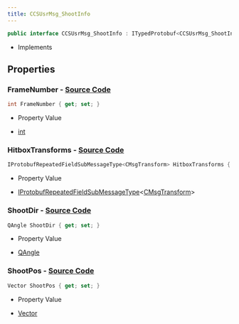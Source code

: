 ```yaml
---
title: CCSUsrMsg_ShootInfo
---
```


```csharp
public interface CCSUsrMsg_ShootInfo : ITypedProtobuf<CCSUsrMsg_ShootInfo>, INativeHandle, INetMessage<CCSUsrMsg_ShootInfo>, IDisposable
```

- Implements

## Properties

### **FrameNumber** - [Source Code](https://github.com/swiftly-solution/swiftlys2/blob/main/managed/src/SwiftlyS2.Generated/Protobufs/Interfaces/CCSUsrMsg_ShootInfo.cs#L18)

```csharp
int FrameNumber { get; set; }
```

- Property Value

- [int](https://learn.microsoft.com/dotnet/api/system.int32)

### **HitboxTransforms** - [Source Code](https://github.com/swiftly-solution/swiftlys2/blob/main/managed/src/SwiftlyS2.Generated/Protobufs/Interfaces/CCSUsrMsg_ShootInfo.cs#L21)

```csharp
IProtobufRepeatedFieldSubMessageType<CMsgTransform> HitboxTransforms { get; }
```

- Property Value

- [IProtobufRepeatedFieldSubMessageType](/docs/api/shared/netmessages/iprotobufrepeatedfieldsubmessagetype-1)<[CMsgTransform](/docs/api/shared/protobufdefinitions/cmsgtransform)>

### **ShootDir** - [Source Code](https://github.com/swiftly-solution/swiftlys2/blob/main/managed/src/SwiftlyS2.Generated/Protobufs/Interfaces/CCSUsrMsg_ShootInfo.cs#L27)

```csharp
QAngle ShootDir { get; set; }
```

- Property Value

- [QAngle](/docs/api/shared/natives/qangle)

### **ShootPos** - [Source Code](https://github.com/swiftly-solution/swiftlys2/blob/main/managed/src/SwiftlyS2.Generated/Protobufs/Interfaces/CCSUsrMsg_ShootInfo.cs#L24)

```csharp
Vector ShootPos { get; set; }
```

- Property Value

- [Vector](/docs/api/shared/natives/vector)

